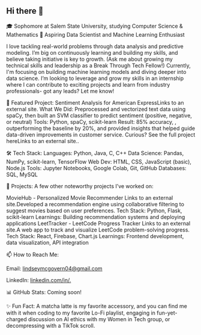 ## Hi there 👋

🎓 Sophomore at Salem State University, studying Computer Science & Mathematics
🔭 Aspiring Data Scientist and Machine Learning Enthusiast

I love tackling real-world problems through data analysis and predictive modeling. I’m big on continuously learning and building my skills, and believe taking initiative is key to growth. (Ask me about growing my technical skills and leadership as a Break Through Tech Fellow!) Currently, I'm focusing on building machine learning models and diving deeper into data science. I’m looking to leverage and grow my skills in an internship where I can contribute to exciting projects and learn from industry professionals- got any leads? Let me know!


🎯 Featured Project: Sentiment Analysis for American ExpressLinks to an external site.
What We Did: Preprocessed and vectorized text data using spaCy, then built an SVM classifier to predict sentiment (positive, negative, or neutral)
Tools: Python, spaCy, scikit-learn
Result: 85% accuracy, , outperforming the baseline by 20%, and provided insights that helped guide data-driven improvements in customer service.
Curious? See the full project hereLinks to an external site..


🛠 Tech Stack:
Languages: Python, Java, C, C++
Data Science: Pandas, NumPy, scikit-learn, TensorFlow
Web Dev: HTML, CSS, JavaScript (basic), Node.js
Tools: Jupyter Notebooks, Google Colab, Git, GitHub
Databases: SQL, MySQL
 

🚀 Projects:
A few other noteworthy projects I’ve worked on:

MovieHub - Personalized Movie Recommender
Links to an external site.Developed a recommendation engine using collaborative filtering to suggest movies based on user preferences.
Tech Stack: Python, Flask, scikit-learn
Learnings: Building recommendation systems and deploying applications
LeetTracker - LeetCode Progress Tracker
Links to an external site.A web app to track and visualize LeetCode problem-solving progress.
Tech Stack: React, Firebase, Chart.js
Learnings: Frontend development, data visualization, API integration
 

📫 How to Reach Me:

Email: lindseymcgovern04@gmail.com

LinkedIn: [linkedin.com/in/.](https://www.linkedin.com/in/lindseymcgovern/)
 

📊 GitHub Stats: Coming soon!
 

✨ Fun Fact:
A matcha latte is my favorite accessory, and you can find me with it when coding to my favorite Lo-Fi playlist, engaging in fun-yet-charged discussion on AI ethics with my Women in Tech group, or decompressing with a TikTok scroll.
